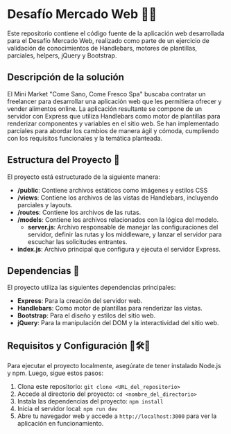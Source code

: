 #  Desafío Mercado Web 🍎🛒

Este repositorio contiene el código fuente de la aplicación web desarrollada para el Desafío Mercado Web, realizado como parte de un ejercicio de validación de conocimientos  de Handlebars, motores de plantillas, parciales, helpers, jQuery y Bootstrap.

## Descripción de la solución

El Mini Market "Come Sano, Come Fresco Spa" buscaba contratar un freelancer para desarrollar una aplicación web que les permitiera ofrecer y vender alimentos online. La aplicación resultante se compone de un servidor con Express que utiliza Handlebars como motor de plantillas para renderizar componentes y variables en el sitio web. Se han implementado parciales para abordar los cambios de manera ágil y cómoda, cumpliendo con los requisitos funcionales y la temática planteada.

## Estructura del Proyecto 🩻

El proyecto está estructurado de la siguiente manera:

- **/public**: Contiene archivos estáticos como imágenes y estilos CSS
- **/views**: Contiene los archivos de las vistas de Handlebars, incluyendo parciales y layouts.
- **/routes**: Contiene los archivos de las rutas.
- **/models**: Contiene los archivos relacionados con la lógica del modelo.
  - **server.js**: Archivo responsable de manejar las configuraciones del servidor, definir las rutas y los middleware, y lanzar el servidor para escuchar las solicitudes entrantes.
- **index.js**: Archivo principal que configura y ejecuta el servidor Express.

## Dependencias 🤝

El proyecto utiliza las siguientes dependencias principales:

- **Express**: Para la creación del servidor web.
- **Handlebars**: Como motor de plantillas para renderizar las vistas.
- **Bootstrap**: Para el diseño y estilos del sitio web.
- **jQuery**: Para la manipulación del DOM y la interactividad del sitio web.

## Requisitos y Configuración 🔩🛠️🧰

Para ejecutar el proyecto localmente, asegúrate de tener instalado Node.js y npm. Luego, sigue estos pasos:

1. Clona este repositorio: `git clone <URL_del_repositorio>`
2. Accede al directorio del proyecto: `cd <nombre_del_directorio>`
3. Instala las dependencias del proyecto: `npm install`
4. Inicia el servidor local: `npm run dev`
5. Abre tu navegador web y accede a `http://localhost:3000` para ver la aplicación en funcionamiento.

